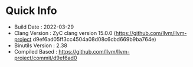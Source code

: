 # Quick Info
* Build Date : 2022-03-29
* Clang Version : ZyC clang version 15.0.0 (https://github.com/llvm/llvm-project d9ef6ad05ff3cc4504a08d08c6cbd669b9ba764e)
* Binutils Version : 2.38
* Compiled Based : https://github.com/llvm/llvm-project/commit/d9ef6ad0

